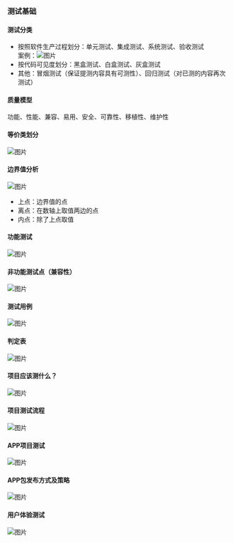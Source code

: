 ### **测试基础**
#### **测试分类**
* 按照软件生产过程划分：单元测试、集成测试、系统测试、验收测试  
  案例：![图片](img\1.png)
* 按代码可见度划分：黑盒测试、白盒测试、灰盒测试
* 其他：冒烟测试（保证提测内容具有可测性）、回归测试（对已测的内容再次测试）  
#### **质量模型**  
功能、性能、兼容、易用、安全、可靠性、移植性、维护性
#### **等价类划分** 
![图片](img\2.png)
#### **边界值分析** 
![图片](img\3.png)
* 上点：边界值的点
* 离点：在数轴上取值两边的点
* 内点：除了上点取值
#### **功能测试**
![图片](img\11.png)
#### **非功能测试点（兼容性）**
![图片](img\4.png)
#### **测试用例**
![图片](img\5.png)
#### **判定表**
![图片](img\6.png)
#### **项目应该测什么？**
![图片](img\7.png)
#### **项目测试流程**
![图片](img\8.png)
#### **APP项目测试**
![图片](img\9.png)
#### **APP包发布方式及策略**
![图片](img\10.png)
#### **用户体验测试**
![图片](img\12.png)
